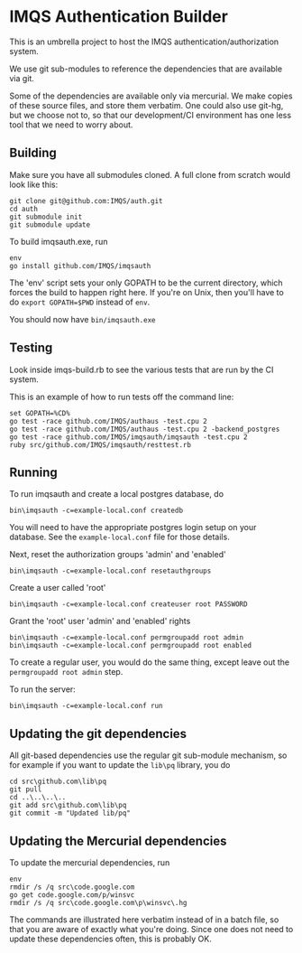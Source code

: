 IMQS Authentication Builder
===========================

This is an umbrella project to host the IMQS authentication/authorization system.

We use git sub-modules to reference the dependencies that are available via git.

Some of the dependencies are available only via mercurial. We make copies of these
source files, and store them verbatim. One could also use git-hg, but we choose not
to, so that our development/CI environment has one less tool that we need to worry
about.

## Building

Make sure you have all submodules cloned. A full clone from scratch would look like this:

	git clone git@github.com:IMQS/auth.git
	cd auth
	git submodule init
	git submodule update

To build imqsauth.exe, run

	env
	go install github.com/IMQS/imqsauth

The 'env' script sets your only GOPATH to be the current directory,
which forces the build to happen right here. If you're on Unix, then
you'll have to do `export GOPATH=$PWD` instead of `env`.

You should now have `bin/imqsauth.exe`

## Testing
Look inside imqs-build.rb to see the various tests that are run by the CI system.

This is an example of how to run tests off the command line:

	set GOPATH=%CD%
	go test -race github.com/IMQS/authaus -test.cpu 2
	go test -race github.com/IMQS/authaus -test.cpu 2 -backend_postgres
	go test -race github.com/IMQS/imqsauth/imqsauth -test.cpu 2
	ruby src/github.com/IMQS/imqsauth/resttest.rb

## Running
To run imqsauth and create a local postgres database, do

	bin\imqsauth -c=example-local.conf createdb

You will need to have the appropriate postgres login setup on your database. See the 
`example-local.conf` file for those details.

Next, reset the authorization groups 'admin' and 'enabled'

	bin\imqsauth -c=example-local.conf resetauthgroups

Create a user called 'root'

	bin\imqsauth -c=example-local.conf createuser root PASSWORD

Grant the 'root' user 'admin' and 'enabled' rights

	bin\imqsauth -c=example-local.conf permgroupadd root admin
	bin\imqsauth -c=example-local.conf permgroupadd root enabled

To create a regular user, you would do the same thing,
except leave out the `permgroupadd root admin` step.

To run the server:

	bin\imqsauth -c=example-local.conf run

## Updating the git dependencies
All git-based dependencies use the regular git sub-module mechanism, so for example
if you want to update the `lib\pq` library, you do

	cd src\github.com\lib\pq
	git pull
	cd ..\..\..\..
	git add src\github.com\lib\pq
	git commit -m "Updated lib/pq"

## Updating the Mercurial dependencies
To update the mercurial dependencies, run

	env
	rmdir /s /q src\code.google.com
	go get code.google.com/p/winsvc
	rmdir /s /q src\code.google.com\p\winsvc\.hg

The commands are illustrated here verbatim instead of in a batch file, so that you
are aware of exactly what you're doing. Since one does not need to update these
dependencies often, this is probably OK.
